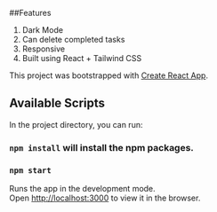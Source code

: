 ##Features

1. Dark Mode
2. Can delete completed tasks
3. Responsive
4. Built using React + Tailwind CSS

This project was bootstrapped with [Create React App](https://github.com/facebook/create-react-app).

## Available Scripts

In the project directory, you can run:

### `npm install` will install the npm packages.

### `npm start`

Runs the app in the development mode.<br />
Open [http://localhost:3000](http://localhost:3000) to view it in the browser.
